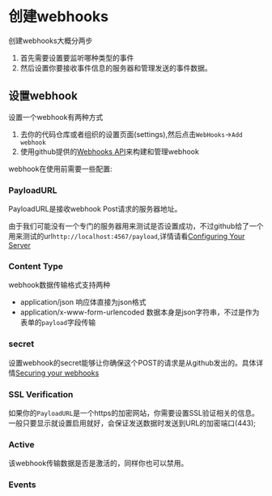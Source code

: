 # 创建webhooks
  创建webhooks大概分两步
  1. 首先需要设置要监听哪种类型的事件
  2. 然后设置你要接收事件信息的服务器和管理发送的事件数据。

## 设置webhook
设置一个webhook有两种方式
1. 去你的代码仓库或者组织的设置页面(settings),然后点击`WebHooks`->`Add webhook`
2. 使用github提供的[Webhooks API](https://developer.github.com/v3/repos/hooks/)来构建和管理webhook

webhook在使用前需要一些配置:

### PayloadURL
PayloadURL是接收webhook Post请求的服务器地址。

由于我们可能没有一个专门的服务器用来测试是否设置成功，不过github给了一个用来测试的url`http://localhost:4567/payload`,详情请看[Configuring Your Server](https://developer.github.com/webhooks/configuring/)

### Content Type
webhook数据传输格式支持两种
- application/json 响应体直接为json格式 
- application/x-www-form-urlencoded 数据本身是json字符串，不过是作为表单的`payload`字段传输

### secret
设置webhook的secret能够让你确保这个POST的请求是从github发出的。具体详情[Securing your webhooks](https://developer.github.com/webhooks/securing/)

### SSL Verification
如果你的`PayloadURL`是一个https的加密网站，你需要设置SSL验证相关的信息。一般只要显示就设置启用就好，会保证发送数据时发送到URL的加密端口(443);

### Active
该webhook传输数据是否是激活的，同样你也可以禁用。

### Events


